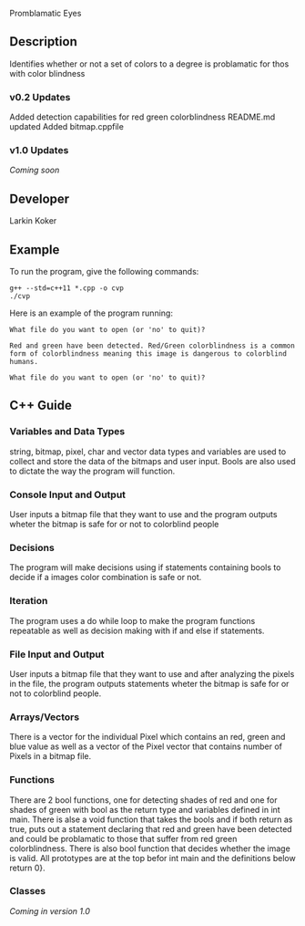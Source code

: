 Promblamatic Eyes

## Description

Identifies whether or not a set of colors to a degree is problamatic for thos with color blindness

### v0.2 Updates

Added detection capabilities for red green colorblindness
README.md updated
Added bitmap.cppfile

### v1.0 Updates

*Coming soon*


## Developer

Larkin Koker

## Example

To run the program, give the following commands:

```
g++ --std=c++11 *.cpp -o cvp
./cvp
```

Here is an example of the program running:

```
What file do you want to open (or 'no' to quit)?

Red and green have been detected. Red/Green colorblindness is a common form of colorblindness meaning this image is dangerous to colorblind humans.

What file do you want to open (or 'no' to quit)?
```

## C++ Guide

### Variables and Data Types

string, bitmap, pixel, char and vector data types and variables are used to collect and store the data of the bitmaps and user input. Bools are also used to dictate the way the program will function.
### Console Input and Output

User inputs a bitmap file that they want to use and the program outputs wheter the bitmap is safe for or not to colorblind people

### Decisions

The program will make decisions using if statements containing bools to decide if a images color combination is safe or not.

### Iteration

The program uses a do while loop to make the program functions repeatable as well as decision making with if and else if statements.

### File Input and Output

User inputs a bitmap file that they want to use and after analyzing the pixels in the file, the program outputs statements wheter the bitmap is safe for or not to colorblind people.

### Arrays/Vectors

There is a vector for the individual Pixel which contains an red, green and blue value as well as a vector of the Pixel vector that contains number of Pixels in a bitmap file.

### Functions

There are 2 bool functions, one for  detecting shades of red and one for shades of green with bool as the return type and variables defined in int main. There is alse a void function that takes the bools and if both return as true, puts out a statement declaring that red and green have been detected and could be problamatic to those that suffer from red green colorblindness. There is also bool function that decides whether the image is valid. All prototypes are at the top befor int main and the definitions below return 0}.

### Classes

*Coming in version 1.0*
